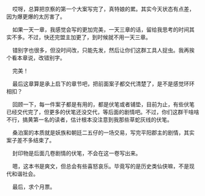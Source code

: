    哎呀，总算把京察的第一个大案写完了，真特娘的累。其实今天状态有点差，因为爆更爆的太厉害了。

    如果一天一章，我感觉会写的更加完美，一天三章的话，留给我思考的时间其实不多。不过，快还完盟主加更了，到时候就不用一天三章。

    错别字也很多，但没时间改，只能先发，然后让你们这群工具人捉虫。我再挨个看本章说，改错别字。

    完美！

    最后这章算是承上启下的章节吧，把前面案子都交代清楚了，是不是感觉环环相扣？

    回顾一下，每一件案子都是有用的，都是伏笔或者铺垫，目前为止，有些伏笔已经交代完了，但更多的伏笔还没交代，等后面的剧情吧。不过，你们这群干啥啥不行，搞黄第一名的读者，估计根本没注意到我那些草蛇灰线的伏笔。

    桑泊案的本质就是妖族和朝廷二五仔的一场交易，写完平阳郡主的剧情，其实案子差不多结束了。

    封印物是后面几卷剧情的伏笔，不会在这一卷写出来。

    嗯，这本书是爽文，但总会有些喜怒哀乐。毕竟写的是历史类仙侠嘛，不是现代和谐社会。

    最后，求个月票。
